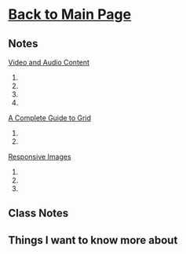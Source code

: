 # [Back to Main Page](https://reecerenninger.github.io/reading-notes/)

## Notes

[Video and Audio Content](https://developer.mozilla.org/en-US/docs/Learn/HTML/Multimedia_and_embedding/Video_and_audio_content)

1.
2.
3.
4.

[A Complete Guide to Grid](https://css-tricks.com/snippets/css/complete-guide-grid/)

1.
2.

[Responsive Images](https://developer.mozilla.org/en-US/docs/Learn/HTML/Multimedia_and_embedding/Responsive_images)

1.
2.
3.


## Class Notes

## Things I want to know more about